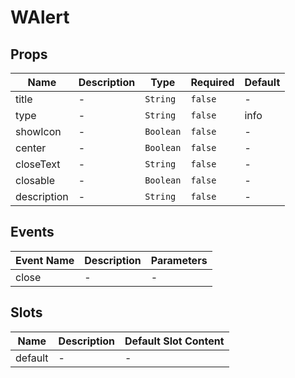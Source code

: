 # WAlert

## Props

<!-- @vuese:WAlert:props:start -->
|Name|Description|Type|Required|Default|
|---|---|---|---|---|
|title|-|`String`|`false`|-|
|type|-|`String`|`false`|info|
|showIcon|-|`Boolean`|`false`|-|
|center|-|`Boolean`|`false`|-|
|closeText|-|`String`|`false`|-|
|closable|-|`Boolean`|`false`|-|
|description|-|`String`|`false`|-|

<!-- @vuese:WAlert:props:end -->


## Events

<!-- @vuese:WAlert:events:start -->
|Event Name|Description|Parameters|
|---|---|---|
|close|-|-|

<!-- @vuese:WAlert:events:end -->


## Slots

<!-- @vuese:WAlert:slots:start -->
|Name|Description|Default Slot Content|
|---|---|---|
|default|-|-|

<!-- @vuese:WAlert:slots:end -->


